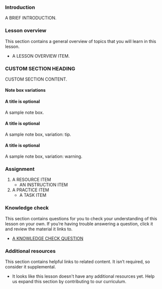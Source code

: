 ### Introduction

A BRIEF INTRODUCTION.

### Lesson overview

This section contains a general overview of topics that you will learn in this lesson.

- A LESSON OVERVIEW ITEM.

### CUSTOM SECTION HEADING

CUSTOM SECTION CONTENT.

#### Note box variations

<div class="lesson-note" markdown="1">
<h4>A title is optional</h4>
A sample note box.
</div>

<div class="lesson-note lesson-note--tip" markdown="1">
<h4>A title is optional</h4>
A sample note box, variation: tip.
</div>

<div class="lesson-note lesson-note--warning" markdown="1">
<h4>A title is optional</h4>
A sample note box, variation: warning.
</div>

### Assignment

<div class="lesson-content__panel" markdown="1">

1. A RESOURCE ITEM
   - AN INSTRUCTION ITEM
2. A PRACTICE ITEM
   - A TASK ITEM
</div>

### Knowledge check

This section contains questions for you to check your understanding of this lesson on your own. If you’re having trouble answering a question, click it and review the material it links to.

- [A KNOWLEDGE CHECK QUESTION](A-KNOWLEDGE-CHECK-URL)

### Additional resources

This section contains helpful links to related content. It isn’t required, so consider it supplemental.

- It looks like this lesson doesn't have any additional resources yet. Help us expand this section by contributing to our curriculum.
